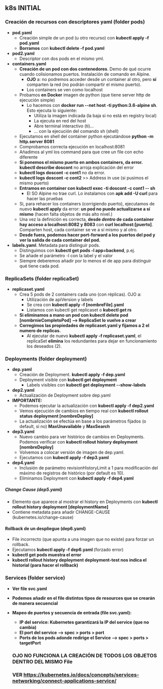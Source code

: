 

## k8s INITIAL

### Creación de recursos con descriptores yaml (folder pods)

- <b>pod.yaml</b>
	- Creación simple de un pod (u otro recurso) con <b>kubectl apply -f pod.yaml</b>
	- <b>Borramos</b> con <b>kubectl delete -f pod.yaml</b>
- <b>pod2.yaml</b>
	- Descriptor con dos pods en el mismo yml.
- <b>containers.yaml</b>
	- <b>Creación de un pod con dos contenedores</b>. Demo de qué ocurre cuando colisionamos puertos. Instalación de comando en Alpine.
		- <b>OJO</b> a: no podremos acceder desde un container al otro, pero <b>sí</b> comparten la red (no podrán compartir el mismo puerto).
		- Los containers se ven como localhost
	- Probamos <b>en Docker</b> imagen de python (que tiene server http de ejecución simple)
		- Lo hacemos con <b>docker run --net host -ti python:3.6-alpine sh</b>. Esto ejecuta lo siguiente:
			- Utiliza la imagen indicada (la baja si no está en registry local)
			- La ejecuta en red del host
			- Abre terminal interactivo (ti)...
			- ... con la ejecución del comando sh (shell)
	- Ejecutamos en shell del container python ejecutándose <b>python -m http.server 8081</b>
	- Comprobamos correcta ejecución en localhost:8081
	- Añadimos al yml los command para que cree un file con echo diferente
	- <b>Si ponemos el mismo puerto en ambos containers, da error. kubectl describe doscont</b> no arroja explicación del error
	- <b>kubectl logs doscont -c cont1</b> no da error.
	- <b>kubectl logs doscont -c cont2</b> >> Address in use (si pusimos el mismo puerto)
	- <b>Entramos en container con kubectl exec -ti doscont -c cont1 -- sh</b>
		- El SO Alpine no trae curl. Lo instalamos con <b>apk add -U curl</b> para hacer las pruebas
	- Si, para rehacer los containers (corrigiendo puerto), ejecutamos de nuevo <b>kubectl apply</b> da error: <b>un pod no puede actualizarse a sí mismo</b> (hacen falta objetos de más alto nivel.)	
	- Una vez la definición es correcta, <b>desde <i>dentro</i> de cada container hay acceso a localhost:8082 y 8083</b> con <b>curl localhost:[puerto]</b>. Comparten host, cada container se ve a sí mismo y al otro.
	- <b>Desde fuera, podemos hacer port-forward a los puertos del pod y ver la salida de cada container del pod.</b>
- <b>labels.yaml</b>. Metadata para distinguir pods.
	- Distinguimos con <b>kubectl get pods -l app=backend</b>, p.ej.
	- Se añade el parámetro -l con la label y el valor
	- Siempre deberemos añadir por lo menos el de app para distinguir qué tiene cada pod.


### ReplicaSets (folder replicaSet)

- <b>replicaset.yaml</b>
	- Crea 5 pods de 2 containers cada uno (con réplicas). OJO a:
		- Utilización de apiVersion y labels
		- Se crea con <b>kubectl apply -f [nombreFile].yaml</b>
		- Listamos con kubectl get replicaset o <b>kubectl get rs</b>
	- <b>Si eliminamos a mano un pod con kubectl delete pod [nombrnieCompletoPod] --> ReplicaSet lo vuelve a crear</b>
	- <b>Corregimos las propiedades de replicaset.yaml y fijamos a 2 el numero de replicas.</b>	
	 	- Al ejecutar de nuevo <b>kubectl apply -f replicaset.yaml</b>, el replicaSet <b>elimina</b> los redundantes para dejar en funcionamiento los deseados (2).



### Deployments (folder deployment)

- <b>dep.yaml</b>
	- Creación de Deployment. <b>kubectl apply -f dep.yaml</b>
	- Deployment visible con <b>kubectl get deployment</b>
		- Labels visibles con <b>kubectl get deployment --show-labels</b>
- <b>dep2.yaml</b>
	- Actualización de Deployment sobre dep.yaml
- <b>IMPORTANTE:</b>	 	
	- Podemos ejecutar la actualización con <b>kubectl apply -f dep2.yaml</b>
	- Vemos ejecución de cambios en tiempo real con <b>kubectl rollout status deployment [nombreDeploy]</b>
	- La actualización se efectúa en base a los parámetros fijados (o default, si no) <b>MaxUnavailable</b> y <b>MaxSearch</b>
- <b>dep3.yaml</b>
	- Nuevo cambio para ver histórico de cambios en Deployments. Podemos verificar con <b>kubectl rollout history deployment [nombreDeploy]</b>
	- Volvemos a colocar versión de imagen de dep.yaml.
	- Ejecutamos con <b>kubectl apply -f dep3.yaml</b>
- <b>dep4.yaml</b>
	- Inclusión de parámetro revisionHistoryLimit a 1 para modificación del máximo de registros de histórico (por default es 10).
	- Eliminamos Deployment con <b>kubectl apply -f dep4.yaml</b>


##### Change Cause (dep5.yaml)

- Elemento que aparece al mostrar el history en Deployments con <b>kubectl rollout history deployment [deploymentName]</b>
- Contiene metadata para añadir CHANGE-CAUSE (kubernetes.io/change-cause)	


#### Rollback de un despliegue (dep6.yaml)

- File incorrecto (que apunta a una imagen que no existe) para forzar un rollback.
- Ejecutamos <b>kubectl apply -f dep6.yaml </b> (forzado error)
- <b>kubectl get pods<b> muestra el error
- <b>kubectl rollout history deployment deployment-test</b> nos indica el historial (para hacer el rollback)
	

### Services (folder service)

- Ver file svc.yaml
- Podemos añadir en el file distintos tipos de resources que se crearán de manera secuencial
- Mapeo de puertos y secuencia de entrada (file svc.yaml):
	- IP del service: Kubernetes garantizará la IP del service (que no cambia)
	- El port del service --> spec > ports > port
	- Ports de los pods adonde redirige el Service --> spec > ports > targetPort

	### OJO NO FUNCIONA LA CREACIÓN DE TODOS LOS OBJETOS DENTRO DEL MISMO File
	### VER https://kubernetes.io/docs/concepts/services-networking/connect-applications-service/
